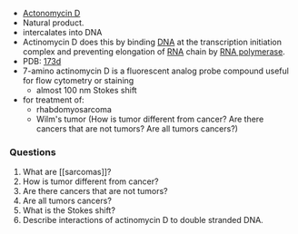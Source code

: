 * [Actonomycin D](https://en.wikipedia.org/wiki/Dactinomycin)
* Natural product.
* intercalates into DNA
* Actinomycin D does this by binding [DNA](https://en.wikipedia.org/wiki/DNA "DNA") at the transcription initiation complex and preventing elongation of [RNA](https://en.wikipedia.org/wiki/RNA "RNA") chain by [RNA polymerase](https://en.wikipedia.org/wiki/RNA_polymerase "RNA polymerase").
* PDB: [173d](https://www.rcsb.org/structure/173d)
* 7-amino actinomycin D is a fluorescent analog probe compound useful for flow cytometry or staining
	* almost 100 nm Stokes shift
* for treatment of:
	* rhabdomyosarcoma 
	* Wilm's tumor (How is tumor different from cancer? Are there cancers that are not tumors? Are all tumors cancers?)

### Questions
1. What are [[sarcomas]]?
2. How is tumor different from cancer? 
3. Are there cancers that are not tumors? 
4. Are all tumors cancers?
5. What is the Stokes shift?
6. Describe interactions of actinomycin D to double stranded DNA.
